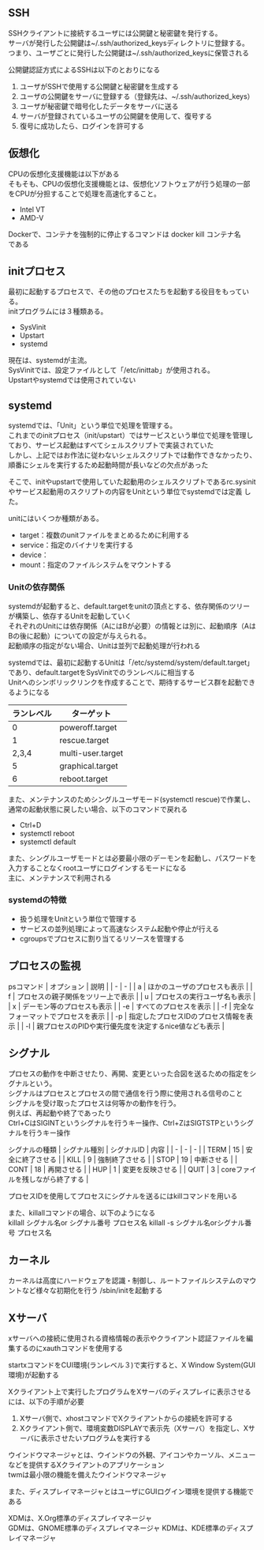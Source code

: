 ## SSH
SSHクライアントに接続するユーザには公開鍵と秘密鍵を発行する。  
サーバが発行した公開鍵は~/.ssh/authorized_keysディレクトリに登録する。  
つまり、ユーザごとに発行した公開鍵は~/.ssh/authorized_keysに保管される  

公開鍵認証方式によるSSHは以下のとおりになる  

1. ユーザがSSHで使用する公開鍵と秘密鍵を生成する
2. ユーザの公開鍵をサーバに登録する（登録先は、~/.ssh/authorized_keys）
3. ユーザが秘密鍵で暗号化したデータをサーバに送る
4. サーバが登録されているユーザの公開鍵を使用して、復号する
5. 復号に成功したら、ログインを許可する  

## 仮想化
CPUの仮想化支援機能は以下がある  
そもそも、CPUの仮想化支援機能とは、仮想化ソフトウェアが行う処理の一部をCPUが分担することで処理を高速化すること。  

* Intel VT
* AMD-V

Dockerで、コンテナを強制的に停止するコマンドは 
docker kill コンテナ名  
である

## initプロセス
最初に起動するプロセスで、その他のプロセスたちを起動する役目をもっている。  
initプログラムには３種類ある。  
* SysVinit
* Upstart
* systemd

現在は、systemdが主流。  
SysVinitでは、設定ファイルとして「/etc/inittab」が使用される。  
Upstartやsystemdでは使用されていない  

## systemd
systemdでは、「Unit」という単位で処理を管理する。  
これまでのinitプロセス（init/upstart）ではサービスという単位で処理を管理しており、サービス起動はすべてシェルスクリプトで実装されていた  
しかし、上記ではお作法に従わないシェルスクリプトでは動作できなかったり、順番にシェルを実行するため起動時間が長いなどの欠点があった  

そこで、initやupstartで使用していた起動用のシェルスクリプトであるrc.sysinitやサービス起動用のスクリプトの内容をUnitという単位でsystemdでは定義
した。  

unitにはいくつか種類がある。  
* target：複数のunitファイルをまとめるために利用する
* service：指定のバイナリを実行する
* device：
* mount：指定のファイルシステムをマウントする

### Unitの依存関係
systemdが起動すると、default.targetをunitの頂点とする、依存関係のツリーが構築し、依存するUnitを起動していく  
それぞれのUnitには依存関係（AにはBが必要）の情報とは別に、起動順序（AはBの後に起動）についての設定が与えられる。  
起動順序の指定がない場合、Unitは並列で起動処理が行われる  


systemdでは、最初に起動するUnitは「/etc/systemd/system/default.target」であり、default.targetをSysVinitでのランレベルに相当する  
Unitへのシンボリックリンクを作成することで、期待するサービス群を起動できるようになる  

| ランレベル | ターゲット |
| - | - |
| 0 | poweroff.target |
| 1 | rescue.target |
| 2,3,4 | multi-user.target |
| 5 | graphical.target |
| 6 | reboot.target | 

また、メンテナンスのためシングルユーザモード(systemctl rescue)で作業し、通常の起動状態に戻したい場合、以下のコマンドで戻れる  

* Ctrl+D
* systemctl reboot 
* systemctl default

また、シングルユーザモードとは必要最小限のデーモンを起動し、パスワードを入力することなくrootユーザにログインするモードになる  
主に、メンテナンスで利用される  

### systemdの特徴
* 扱う処理をUnitという単位で管理する
* サービスの並列処理によって高速なシステム起動や停止が行える
* cgroupsでプロセスに割り当てるリソースを管理する

## プロセスの監視

psコマンド
| オプション | 説明 |
| - | - | 
| a | ほかのユーザのプロセスも表示 |
| f | プロセスの親子関係をツリー上で表示 |
| u | プロセスの実行ユーザ名も表示 |
| x | デーモン等のプロセスも表示 |
| -e | すべてのプロセスを表示 |
| -f | 完全なフォーマットでプロセスを表示 |
| -p | 指定したプロセスIDのプロセス情報を表示 |
| -l | 親プロセスのPIDや実行優先度を決定するnice値なども表示 |

## シグナル
プロセスの動作を中断させたり、再開、変更といった合図を送るための指定をシグナルという。  
シグナルはプロセスとプロセスの間で通信を行う際に使用される信号のこと  
シグナルを受け取ったプロセスは何等かの動作を行う。  
例えば、再起動や終了であったり  
Ctrl+CはSIGINTというシグナルを行うキー操作、Ctrl+ZはSIGTSTPというシグナルを行うキー操作  



シグナルの種類
| シグナル種別 | シグナルID | 内容 |
| - | - | - |
| TERM | 15 | 安全に終了させる |
| KILL | 9 | 強制終了させる |
| STOP | 19 | 中断させる |
| CONT | 18 | 再開させる |
| HUP | 1 | 変更を反映させる |
| QUIT | 3 | coreファイルを残しながら終了する |


プロセスIDを使用してプロセスにシグナルを送るにはkillコマンドを用いる

また、killallコマンドの場合、以下のようになる  
killall シグナル名or シグナル番号 プロセス名
killall -s シグナル名orシグナル番号 プロセス名


## カーネル
カーネルは高度にハードウェアを認識・制御し、ルートファイルシステムのマウントなど様々な初期化を行う
/sbin/initを起動する  


## Xサーバ
xサーバへの接続に使用される資格情報の表示やクライアント認証ファイルを編集するのにxauthコマンドを使用する  

startxコマンドをCUI環境(ランレベル３)で実行すると、X Window System(GUI環境)が起動する  

Xクライアント上で実行したプログラムをXサーバのディスプレイに表示させるには、以下の手順が必要  

1. Xサーバ側で、xhostコマンドでXクライアントからの接続を許可する
2. Xクライアント側で、環境変数DISPLAYで表示先（Xサーバ）を指定し、Xサーバに表示させたいプログラムを実行する

ウインドウマネージャとは、ウインドウの外観、アイコンやカーソル、メニューなどを提供するXクライアントのアプリケーション  
twmは最小限の機能を備えたウインドウマネージャ  

また、ディスプレイマネージャとはユーザにGUIログイン環境を提供する機能である  

XDMは、X.Org標準のディスプレイマネージャ  
GDMは、GNOME標準のディスプレイマネージャ
KDMは、KDE標準のディスプレイマネージャ  


